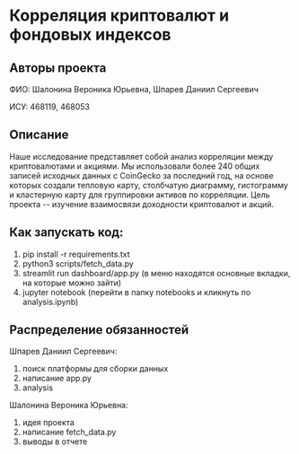 
# Корреляция криптовалют и фондовых индексов 

## Авторы проекта
ФИО: Шалонина Вероника Юрьевна, Шпарев Даниил Сергеевич

ИСУ: 468119, 468053

## Описание
Наше исследование представляет собой анализ корреляции между криптовалютами и акциями. Мы использовали более 240 общих записей исходных данных с CoinGecko за последний год, на основе которых создали тепловую карту, столбчатую диаграмму, гистограмму и кластерную карту для группировки активов по корреляции. Цель проекта -- изучение взаимосвязи доходности криптовалют и акций. 

## Как запускать код:
1. pip install -r requirements.txt
2. python3 scripts/fetch_data.py
3. streamlit run dashboard/app.py (в меню находятся основные вкладки, на которые можно зайти)
4. jupyter notebook (перейти в папку notebooks и кликнуть по analysis.ipynb)


## Распределение обязанностей
Шпарев Даниил Сергеевич:
1) поиск платформы для сборки данных
2) написание app.py 
3) analysis

Шалонина Вероника Юрьевна:
1) идея проекта
2) написание fetch_data.py
3) выводы в отчете

